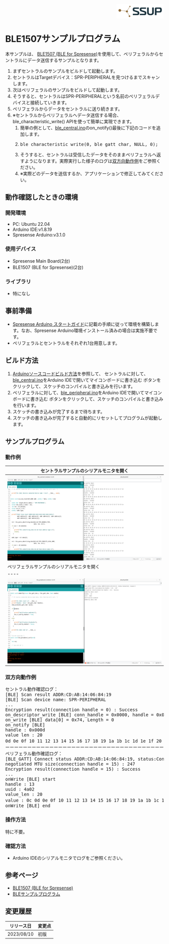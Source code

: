<div align="right">
<a href="https://developer.sony.com/ja/develop/ssup/"><img src="../../../images/SSUPLOGO2.png" width="150"></a>
</div>

# BLE1507サンプルプログラム

本サンプルは、 [BLE1507 (BLE for Spresense)](https://crane-elec.co.jp/products/vol-24/)を使用して、ペリフェラルからセントラルにデータ送信するサンプルとなります。
1. まずセントラルのサンプルをビルドして起動します。
2. セントラルはTargetデバイス：SPR-PERIPHERALを見つけるまでスキャンします。
3. 次はペリフェラルのサンプルをビルドして起動します。
4. そうすると、セントラルはSPR-PERIPHERALという名前のペリフェラルデバイスと接続していきます。
5. ペリフェラルからデータをセントラルに送り続きます。
6. ※セントラルからペリフェラルへデータ送信する場合、ble_characteristic_write() APIを使って簡単に実現できます。
   1. 簡単の例として、[ble_central.ino](https://github.com/TomonobuHayakawa/Spresense-Playground/blob/master/ForHandsOn/BLE/ble_central/ble_central.ino#L410)のon_notify()最後に下記のコードを追加します。
   2. <pre>ble_characteristic_write(0, ble_gatt_char, NULL, 0);</pre>
   3. そうすると、セントラルは受信したデータをそのままペリフェラルへ返すようになります。実際実行した様子のログは[双方向動作例](#双方向動作例)をご参照ください。
   4. ※実際どのデータを送信するか、アプリケーションで修正してみてください。

## 動作確認したときの環境

### 開発環境
- PC: Ubuntu 22.04
- Arduino IDE:v1.8.19
- Spresense Arduino:v3.1.0

### 使用デバイス
- Spresense Main Board(2台)
- BLE1507 (BLE for Spresense)(2台)

### ライブラリ
- 特になし

## 事前準備
- [Spresense Arduino スタートガイド](https://developer.sony.com/develop/spresense/docs/arduino_set_up_ja.html)に記載の手順に従って環境を構築します。なお、Spresense Arduino環境インストール済みの場合は実施不要です。
- ペリフェラルとセントラルをそれぞれ1台用意します。

## ビルド方法
1. [Arduinoソースコードビルド方法](https://developer.sony.com/develop/spresense/docs/arduino_set_up_ja.html#_led_%E3%81%AE%E3%82%B9%E3%82%B1%E3%83%83%E3%83%81%E3%82%92%E5%8B%95%E3%81%8B%E3%81%97%E3%81%A6%E3%81%BF%E3%82%8B)を参照して、
セントラルに対して、[ble_central.ino](https://github.com/TomonobuHayakawa/Spresense-Playground/tree/master/ForHandsOn/BLE/ble_central/ble_central.ino)をArduino IDEで開いてマイコンボードに書き込む ボタンをクリックして、スケッチのコンパイルと書き込みを行います。
2. ペリフェラルに対して、[ble_peripheral.ino](https://github.com/TomonobuHayakawa/Spresense-Playground/tree/master/ForHandsOn/BLE/ble_peripheral/ble_peripheral.ino)をArduino IDEで開いてマイコンボードに書き込む ボタンをクリックして、スケッチのコンパイルと書き込みを行います。
3. スケッチの書き込みが完了するまで待ちます。
4. スケッチの書き込みが完了すると自動的にリセットしてプログラムが起動します。

## サンプルプログラム

### 動作例
|セントラルサンプルのシリアルモニタを開く|
|----|
|![セントラルサンプルのシリアルモニタを開く](images/central_1.png)|
|ペリフェラルサンプルのシリアルモニタを開く|
|----|
|![ペリフェラルサンプルのシリアルモニタを開く](images/peripheral_1.png)|

### 双方向動作例
<pre>
セントラル動作確認ログ：
[BLE] Scan result ADDR:CD:AB:14:06:84:19
[BLE] Scan device name: SPR-PERIPHERAL
...
Encryption result(connection handle = 0) : Success
on_descriptor_write [BLE] conn_handle = 0x0000, handle = 0x000e, result = 0
on_write [BLE] data[0] = 0x74, Length = 0
on_notify [BLE]
handle : 0x000d
value len : 20
0d 0e 0f 10 11 12 13 14 15 16 17 18 19 1a 1b 1c 1d 1e 1f 20　/*ペリフェラルから通知してきたデータ*/
ーーーーーーーーーーーーーーーーーーーーーーーーーーーーーーーーーーーーーーーーーーーーーーーーーーーーーー
ペリフェラル動作確認ログ：
[BLE_GATT] Connect status ADDR:CD:AB:14:06:84:19, status:Connected, reason:0
negotiated MTU size(connection handle = 15) : 247
Encryption result(connection handle = 15) : Success
...
onWrite [BLE] start
handle : 13
uuid : 4a02
value_len : 20
value : 0c 0d 0e 0f 10 11 12 13 14 15 16 17 18 19 1a 1b 1c 1d 1e 1f 　/*セントラルから受信したデータ*/
onWrite [BLE] end
</pre>

### 操作方法
特に不要。

### 確認方法
- Arduino IDEのシリアルモニタでログをご参照ください。

## 参考ページ
- [BLE1507 (BLE for Spresense)](https://crane-elec.co.jp/products/vol-24/)
- [BLEサンプルプログラム](https://github.com/TomonobuHayakawa/Spresense-Playground/tree/master/ForHandsOn/BLE)

## 変更履歴
|リリース日|変更点|
|----|----|
|2023/08/10|初版|
